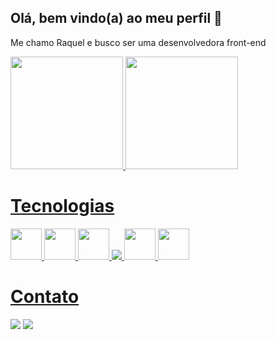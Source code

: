 ## Olá, bem vindo(a) ao meu perfil 👋
Me chamo Raquel e busco ser uma desenvolvedora front-end

<div>
<a href="https://github.com/raquelgarciaa">
<img loading="lazy" height="180em" src="https://github-readme-stats.vercel.app/api/top-langs/?username=raquelgarciaa&layout=compact&langs_count=7&theme=dracula"/>
<img loading="lazy" height="180em" src="https://github-readme-stats.vercel.app/api?username=raquelgarciaa&show_icons=true&theme=dracula&include_all_commits=true&count_private=true"/>
</div>
  
# Tecnologias 
<div>

<img height="50" src="https://cdn.jsdelivr.net/gh/devicons/devicon@latest/icons/html5/html5-original.svg" />
<img height="50" src="https://cdn.jsdelivr.net/gh/devicons/devicon@latest/icons/css3/css3-original.svg" />
<img height="50" src="https://cdn.jsdelivr.net/gh/devicons/devicon@latest/icons/javascript/javascript-original.svg" />
<img src="https://cdn.jsdelivr.net/gh/devicons/devicon@latest/icons/typescript/typescript-original.svg" />
<img height="50" src="https://cdn.jsdelivr.net/gh/devicons/devicon@latest/icons/react/react-original.svg" />
<img height="50" src="https://cdn.jsdelivr.net/gh/devicons/devicon@latest/icons/tailwindcss/tailwindcss-original-wordmark.svg" />
</div>

# Contato
<div>
<a href = "mailto:contato@raquelgarciaa"><img loading="lazy" src="https://img.shields.io/badge/Gmail-D14836?style=for-the-badge&logo=gmail&logoColor=white" target="_blank"></a>
<a href="https://www.linkedin.com/in/seu-usuário-linkedln-aqui" target="_blank"><img loading="lazy" src="https://img.shields.io/badge/-LinkedIn-%230077B5?style=for-the-badge&logo=linkedin&logoColor=white" target="_blank"></a> 
</div>





<!--
**raquelgarciaa/raquelgarciaa** is a ✨ _special_ ✨ repository because its `README.md` (this file) appears on your GitHub profile.

Here are some ideas to get you started:

- 🔭 I’m currently working on ...
- 🌱 I’m currently learning ...
- 👯 I’m looking to collaborate on ...
- 🤔 I’m looking for help with ...
- 💬 Ask me about ...
- 📫 How to reach me: ...
- 😄 Pronouns: ...
- ⚡ Fun fact: ...
-->
